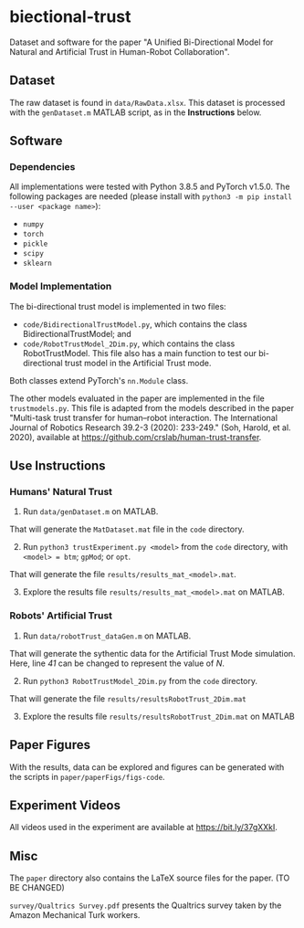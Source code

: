 # biectional-trust

Dataset and software for the paper "A Unified Bi-Directional Model for Natural and Artificial Trust in Human-Robot Collaboration".

## Dataset

The raw dataset is found in `data/RawData.xlsx`. This dataset is processed with the `genDataset.m` MATLAB script, as in the **Instructions** below.


## Software

### Dependencies

All implementations were tested with Python 3.8.5 and PyTorch v1.5.0.
The following packages are needed (please install with `python3 -m pip install --user <package name>`):

* `numpy`
* `torch`
* `pickle`
* `scipy`
* `sklearn`

### Model Implementation

The bi-directional trust model is implemented in two files:

* `code/BidirectionalTrustModel.py`, which contains the class BidirectionalTrustModel; and
* `code/RobotTrustModel_2Dim.py`, which contains the class RobotTrustModel. This file also has a main function to test our bi-directional trust model in the Artificial Trust mode.

Both classes extend PyTorch's `nn.Module` class.

The other models evaluated in the paper are implemented in the file `trustmodels.py`. This file is adapted from the models described in the paper "Multi-task trust transfer for human–robot interaction. The International Journal of Robotics Research 39.2-3 (2020): 233-249." (Soh, Harold, et al. 2020), available at 
https://github.com/crslab/human-trust-transfer.

## Use Instructions

### Humans' Natural Trust

1. Run `data/genDataset.m` on MATLAB.

That will generate the `MatDataset.mat` file in the `code` directory.

2. Run `python3 trustExperiment.py <model>` from the `code` directory, with `<model> = btm`; `gpMod`; or `opt`.

That will generate the file `results/results_mat_<model>.mat`.

3. Explore the results file `results/results_mat_<model>.mat` on MATLAB.


### Robots' Artificial Trust

1. Run `data/robotTrust_dataGen.m` on MATLAB.

That will generate the sythentic data for the Artificial Trust Mode simulation. Here, line _41_ can be changed to represent the value of _N_.

2. Run `python3 RobotTrustModel_2Dim.py` from the `code` directory.

That will generate the file `results/resultsRobotTrust_2Dim.mat`

3. Explore the results file `results/resultsRobotTrust_2Dim.mat` on MATLAB

## Paper Figures

With the results, data can be explored and figures can be generated with the scripts in `paper/paperFigs/figs-code`.

## Experiment Videos

All videos used in the experiment are available at https://bit.ly/37gXXkI.

## Misc

The `paper` directory also contains the LaTeX source files for the paper. (TO BE CHANGED)

`survey/Qualtrics Survey.pdf` presents the Qualtrics survey taken by the Amazon Mechanical Turk workers.
